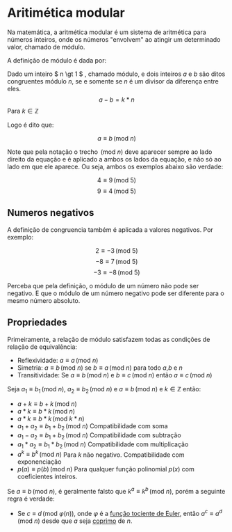 # Aritimética modular


Na matemática, a aritmética modular é um sistema de aritmética para números inteiros, onde os números "envolvem" ao atingir um determinado valor, chamado de módulo.

A definição de módulo é dada por:

Dado um inteiro $ n \gt 1 $ , chamado módulo, e dois inteiros $a$ e $b$ são ditos congruentes módulo $n$, se e somente se $n$ é um divisor da diferença entre eles.
$$
    a - b = k*n
$$
Para $k \in \mathbb{Z}$

Logo é dito que:

$$
    a \equiv b \,(\mathrm{mod}\ n)
$$

Note que pela notação o trecho $\,(\mathrm{mod}\ n)$ deve aparecer sempre ao lado direito da equação e é aplicado a ambos os lados da equação, e não só ao lado em que ele aparece. Ou seja, ambos os exemplos abaixo são verdade:

$$
    4 \equiv 9 \,(\mathrm{mod}\ 5)
$$
$$
    9 \equiv 4 \,(\mathrm{mod}\ 5)
$$ 

## Numeros negativos

A definição de congruencia também é aplicada a valores negativos. Por exemplo:

$$
    2 \equiv -3 \,(\mathrm{mod}\ 5)
$$
$$
    -8 \equiv 7 \,(\mathrm{mod}\ 5)
$$
$$
    -3 \equiv -8 \,(\mathrm{mod}\ 5)
$$

Perceba que pela definição, o módulo de um número não pode ser negativo. E que o módulo de um número negativo pode ser diferente para o mesmo número absoluto.


## Propriedades

Primeiramente, a relação de módulo satisfazem todas as condições de relação de equivalência:
* Reflexividade: $a\equiv a\,(\mathrm{mod}\ n)$
* Simetria: $a\equiv b\,(\mathrm{mod}\ n)$ se $b\equiv a\,(\mathrm{mod}\ n)$ para todo $a$,$b$ e $n$
* Transitividade: Se $a\equiv b\,(\mathrm{mod}\ n)$ e $b\equiv c\,(\mathrm{mod}\ n)$ então $a\equiv c\,(\mathrm{mod}\ n)$


Seja $a_1 \equiv b_1 \,(\mathrm{mod}\ n)$, $a_2 \equiv b_2 \,(\mathrm{mod}\ n)$ e $a \equiv b \,(\mathrm{mod}\ n)$ e $k \in \mathbb{Z}$ então:

* $a+k\equiv b+k \,(\mathrm{mod}\ n)$ 
* $a*k\equiv b*k \,(\mathrm{mod}\ n)$
* $a*k\equiv b*k \,(\mathrm{mod}\ k*n)$
* $a_1+a_2\equiv b_1+b_2 \,(\mathrm{mod}\ n)$ Compatibilidade com soma
* $a_1-a_2\equiv b_1+b_2 \,(\mathrm{mod}\ n)$ Compatibilidade com subtração
* $a_1*a_2\equiv b_1*b_2 \,(\mathrm{mod}\ n)$ Compatibilidade com multiplicação 
* $a^k\equiv b^k \,(\mathrm{mod}\ n)$ Para $k$ não negativo. Compatibilidade com exponenciação
* $p(a)\equiv p(b) \,(\mathrm{mod}\ n)$ Para qualquer função polinomial $p(x)$ com coeficientes inteiros.

Se $a\equiv b \,(\mathrm{mod}\ n)$, é geralmente falsto que $k^a \equiv k^b \,(\mathrm{mod}\ n)$, porém a seguinte regra é verdade:

* Se $c\equiv d \,(\mathrm{mod}\ φ(n))$, onde $φ$ é a [função tociente de Euler](https://en.wikipedia.org/wiki/Euler%27s_totient_function), então $a^c \equiv a^d \,(\mathrm{mod}\ n)$ desde que $a$ seja [coprimo](https://en.wikipedia.org/wiki/Coprime_integers) de $n$.



